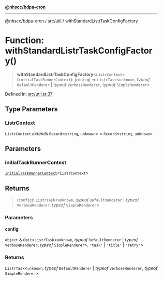 [**@nhscc/bdpa-cron**](../../../README.md)

***

[@nhscc/bdpa-cron](../../../README.md) / [src/util](../README.md) / withStandardListrTaskConfigFactory

# Function: withStandardListrTaskConfigFactory()

> **withStandardListrTaskConfigFactory**\<`ListrContext`\>(`initialTaskRunnerContext`): (`config`) => `ListrTask`\<`unknown`, *typeof* `DefaultRenderer` \| *typeof* `VerboseRenderer`, *typeof* `SimpleRenderer`\>

Defined in: [src/util.ts:37](https://github.com/nhscc/bdpa-cron/blob/8ad58c8c8508bf539936ccdd28c6f77ce4493fea/src/util.ts#L37)

## Type Parameters

### ListrContext

`ListrContext` *extends* `Record`\<`string`, `unknown`\> = `Record`\<`string`, `unknown`\>

## Parameters

### initialTaskRunnerContext

[`InitialTaskRunnerContext`](../type-aliases/InitialTaskRunnerContext.md)\<`ListrContext`\>

## Returns

> (`config`): `ListrTask`\<`unknown`, *typeof* `DefaultRenderer` \| *typeof* `VerboseRenderer`, *typeof* `SimpleRenderer`\>

### Parameters

#### config

`object` & `Omit`\<`ListrTask`\<`unknown`, *typeof* `DefaultRenderer` \| *typeof* `VerboseRenderer`, *typeof* `SimpleRenderer`\>, `"task"` \| `"title"` \| `"retry"`\>

### Returns

`ListrTask`\<`unknown`, *typeof* `DefaultRenderer` \| *typeof* `VerboseRenderer`, *typeof* `SimpleRenderer`\>
